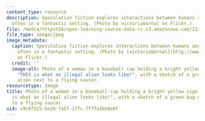 ```yaml
---
content_type: resource
description: Speculative fiction explores interactions between humans and "aliens",
  often in a fantastic setting. (Photo by victoriabernal on Flickr.)
file: /media/https%3A/open-learning-course-data-rc.s3.amazonaws.com/21a-270-anthropology-through-speculative-fiction-fall-2009/c9c8f3256e28fa571ffc7f7fa1bb8e6f_21a-270f09.jpg
file_type: image/jpeg
image_metadata:
  caption: Speculative fiction explores interactions between humans and "aliens",
    often in a fantastic setting. (Photo by [victoriabernal](http://www.flickr.com/photos/victoriabernal/139121079/)
    on Flickr.)
  credit: ''
  image-alt: Photo of a woman in a baseball cap holding a bright yellow sign reading
    "THIS is what an illegal alien looks like!", with a sketch of a green bug-eyed
    alien next to a flying saucer.
resourcetype: Image
title: Photo of a woman in a baseball cap holding a bright yellow sign reading "THIS
  is what an illegal alien looks like!", with a sketch of a green bug-eyed alien next
  to a flying saucer
uid: c9c8f325-6e28-fa57-1ffc-7f7fa1bb8e6f
---
```

